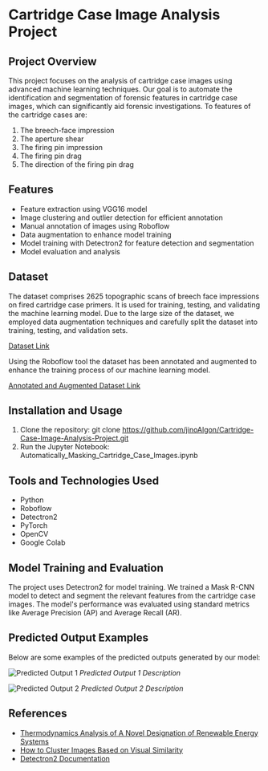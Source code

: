 ﻿# Cartridge Case Image Analysis Project

## Project Overview
This project focuses on the analysis of cartridge case images using advanced machine learning techniques. Our goal is to automate the identification and segmentation of forensic features in cartridge case images, which can significantly aid forensic investigations. To features of the cartridge cases are:

1. The breech-face impression
2. The aperture shear
3. The firing pin impression
4. The firing pin drag
5. The direction of the firing pin drag

## Features
- Feature extraction using VGG16 model
- Image clustering and outlier detection for efficient annotation
- Manual annotation of images using Roboflow
- Data augmentation to enhance model training
- Model training with Detectron2 for feature detection and segmentation
- Model evaluation and analysis

## Dataset
The dataset comprises 2625 topographic scans of breech face impressions on fired cartridge case primers. It is used for training, testing, and validating the machine learning model. Due to the large size of the dataset, we employed data augmentation techniques and carefully split the dataset into training, testing, and validation sets.

[Dataset Link](https://iastate.figshare.com/articles/dataset/Topographic_Scans_of_Breech_Face_Impressions_on_Cartridge_Case_Primers/23837100?file=42400335)

Using the Roboflow tool the dataset has been annotated and augmented to enhance the training process of our machine learning model.

[Annotated and Augmented Dataset Link](https://github.com/jinoAlgon/Cartridge-Case-Image-Analysis-Project/blob/main/masking_catridge-2.zip)

## Installation and Usage
1. Clone the repository: git clone https://github.com/jinoAlgon/Cartridge-Case-Image-Analysis-Project.git
2. Run the Jupyter Notebook: Automatically_Masking_Cartridge_Case_Images.ipynb

## Tools and Technologies Used
- Python
- Roboflow
- Detectron2
- PyTorch
- OpenCV
- Google Colab

## Model Training and Evaluation
The project uses Detectron2 for model training. We trained a Mask R-CNN model to detect and segment the relevant features from the cartridge case images. The model's performance was evaluated using standard metrics like Average Precision (AP) and Average Recall (AR).

## Predicted Output Examples
Below are some examples of the predicted outputs generated by our model:

![Predicted Output 1](https://github.com/jinoAlgon/Cartridge-Case-Image-Analysis-Project/blob/main/images/predicted_output_1.png)
*Predicted Output 1 Description*

![Predicted Output 2](https://github.com/jinoAlgon/Cartridge-Case-Image-Analysis-Project/blob/main/images/predicted_output_2.png)
*Predicted Output 2 Description*

## References
- [Thermodynamics Analysis of A Novel Designation of Renewable Energy Systems](https://espace2.etsmtl.ca/id/eprint/27282/1/Duong-L-2023-27282.pdf)
- [How to Cluster Images Based on Visual Similarity](https://towardsdatascience.com/how-to-cluster-images-based-on-visual-similarity-cd6e7209fe34)
- [Detectron2 Documentation](https://detectron2.readthedocs.io/en/latest/tutorials/training.html)
